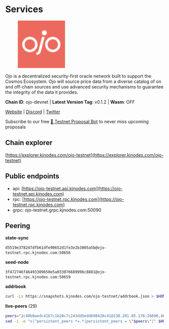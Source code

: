 # Services

<figure><img src="https://raw.githubusercontent.com/kj89/cosmos-images/main/logos/ojo.png" width="150" alt=""><figcaption></figcaption></figure>

Ojo is a decentralized security-first oracle network built  to support the Cosmos Ecosystem. Ojo will source price data  from a diverse catalog of on and off-chain sources and use  advanced security mechanisms to guarantee the integrity of the data it provides.

**Chain ID**: ojo-devnet | **Latest Version Tag**: v0.1.2 | **Wasm**: OFF

[Website](https://ojo.network) | [Discord](https://discord.gg/fd8Yrex8nC) | [Twitter](https://twitter.com/ojo_network)



Subscribe to our free [🤖 Testnet Proposal Bot](https://t.me/kjnodes_testnet_proposal_bot) to never miss upcoming proposals


## Chain explorer
[https://explorer.kjnodes.com/ojo-testnet](https://explorer.kjnodes.com/ojo-testnet)

## Public endpoints

* api: [https://ojo-testnet.api.kjnodes.com](https://ojo-testnet.api.kjnodes.com)
* rpc: [https://ojo-testnet.rpc.kjnodes.com](https://ojo-testnet.rpc.kjnodes.com)
* grpc: ojo-testnet.grpc.kjnodes.com:50090

## Peering

**state-sync**

```text
d5519e378247dfb61dfe90652d1fe3e2b3005a5b@ojo-testnet.rpc.kjnodes.com:50656
```

**seed-node**

```text
3f472746f46493309650e5a033076689996c8881@ojo-testnet.rpc.kjnodes.com:50659
```

**addrbook**
```bash
curl -Ls https://snapshots.kjnodes.com/ojo-testnet/addrbook.json > $HOME/.ojo/config/addrbook.json
```

**live-peers** (29)
```bash
peers="2c40b0aedc41b7c1b20c7c243dd5edd698428c41@138.201.85.176:26696,46be755bb7f34a6f4722713e40c9786266654396@38.242.237.125:26656,34a4c8433adfc4bf0df7c085ce58ed48664fbdc1@85.10.193.246:31656,c735f993287716ca1c358e9fe104dc570cf2ef3c@176.37.119.156:26694,f474a520009496972515f843cdb835fc7d663779@65.109.23.114:21656,50ad0e558d9da6fce98ae4527cd49ee3e8d19940@94.250.202.215:26656,f3e3a1d7684f3af1d434596e9b70ab21f4d67838@165.232.119.140:26656,34d194b6dab0159471a2aa318949f6a4a238d1b8@77.51.200.79:50656,3c6384ae2a167912a5ace2f5f8e38afc559715f0@75.119.156.88:26656,0ac9841750afe017b882768b0e29e72b8296d6b0@104.194.8.68:46656,d2489830a5e91ec214edfc54756512e4f89f2609@65.109.92.79:12656,cf2de6fcee7dd1e7bbe3413e9c182481f49eede0@65.108.9.164:21656,5c2a752c9b1952dbed075c56c600c3a79b58c395@95.214.52.139:27226,446bf9b0ef6ea1b50c682f4f3427f46b9a70d5b3@65.109.116.204:21656,39e879a31a54215882647fb7299464036e322f50@65.109.65.163:21656,58f192f7c6aebe881f54bd133e9b8abf82bc3b20@65.108.13.154:36656,69ffa3745aa4ff20756fe66153619a52f348d1ef@139.59.142.164:50656,a1a6edee9e7928c97d8f99805757c09a1248b942@194.195.87.28:34656,7186f24ace7f4f2606f56f750c2684d387dc39ac@65.108.231.124:12656,bd90b71f1f982ebb18857da8cb777883d6ca687e@185.209.223.68:26656,66b140833cba7cadd92d544088d735e219adbf01@65.108.226.183:21656,69774d64905bb33ea805228ac875835aea09f25a@185.217.198.141:26656,9ea0473b3684dbf1f2cf194f69f746566dab6760@78.46.99.50:22656,d0973fcf352a68fda91624f05b7d90e171cce032@65.109.28.226:05656,e052b7c899bae41f6d89f70f81de50e28b72a7bf@38.242.237.100:26656,4e38368e64b1951439e7d6ac3387dae9dcfef120@94.130.16.254:60956,f63f353c1e8b47b6fe1cbbda91b5a91673c155b3@89.163.132.156:36656,b133dde2713a216a017399920419fcb1e084cdb2@136.243.88.91:7330,d5519e378247dfb61dfe90652d1fe3e2b3005a5b@65.109.68.190:50656"
sed -i -e "s|^persistent_peers *=.*|persistent_peers = \"$peers\"|" $HOME/.ojo/config/config.toml
```
